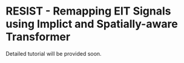 # RESIST - Remapping EIT Signals using Implict and Spatially-aware Transformer

Detailed tutorial will be provided soon.